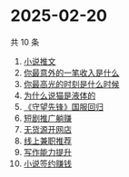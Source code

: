# 2025-02-20

共 10 条

<!-- BEGIN -->
<!-- 最后更新时间 Thu Feb 20 2025 01:13:07 GMT+0800 (China Standard Time) -->

1. [小说推文](https://www.zhihu.com/search?q=%E5%B0%8F%E8%AF%B4%E6%8E%A8%E6%96%87)
1. [你最意外的一笔收入是什么](https://www.zhihu.com/search?q=%E4%BD%A0%E6%9C%80%E6%84%8F%E5%A4%96%E7%9A%84%E4%B8%80%E7%AC%94%E6%94%B6%E5%85%A5%E6%98%AF%E4%BB%80%E4%B9%88)
1. [你最高光的时刻是什么时候](https://www.zhihu.com/search?q=%E4%BD%A0%E6%9C%80%E9%AB%98%E5%85%89%E7%9A%84%E6%97%B6%E5%88%BB%E6%98%AF%E4%BB%80%E4%B9%88%E6%97%B6%E5%80%99)
1. [为什么说猫是液体的](https://www.zhihu.com/search?q=%E4%B8%BA%E4%BB%80%E4%B9%88%E8%AF%B4%E7%8C%AB%E6%98%AF%E6%B6%B2%E4%BD%93%E7%9A%84)
1. [《守望先锋》国服回归](https://www.zhihu.com/search?q=%E3%80%8A%E5%AE%88%E6%9C%9B%E5%85%88%E9%94%8B%E3%80%8B%E5%9B%BD%E6%9C%8D%E5%9B%9E%E5%BD%92)
1. [短剧推广躺赚](https://www.zhihu.com/search?q=%E7%9F%AD%E5%89%A7%E6%8E%A8%E5%B9%BF%E8%BA%BA%E8%B5%9A)
1. [无货源开网店](https://www.zhihu.com/search?q=%E6%97%A0%E8%B4%A7%E6%BA%90%E5%BC%80%E7%BD%91%E5%BA%97)
1. [线上兼职推荐](https://www.zhihu.com/search?q=%E7%BA%BF%E4%B8%8A%E5%85%BC%E8%81%8C%E6%8E%A8%E8%8D%90)
1. [写作能力提升](https://www.zhihu.com/search?q=%E5%86%99%E4%BD%9C%E8%83%BD%E5%8A%9B%E6%8F%90%E5%8D%87)
1. [小说签约赚钱](https://www.zhihu.com/search?q=%E5%B0%8F%E8%AF%B4%E7%AD%BE%E7%BA%A6%E8%B5%9A%E9%92%B1)

<!-- END -->
